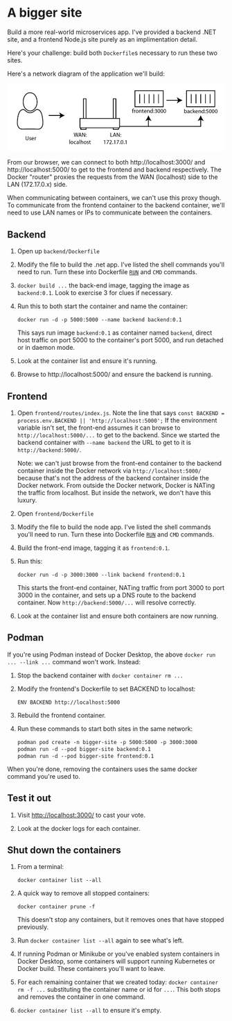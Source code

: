 A bigger site
=============

Build a more real-world microservices app.  I've provided a backend .NET site, and a frontend Node.js site purely as an implimentation detail.

Here's your challenge: build both `Dockerfile`s necessary to run these two sites.

Here's a network diagram of the application we'll build:

![A Bigger Site Architecture](architecture.png)

From our browser, we can connect to both http://localhost:3000/ and http://localhost:5000/ to get to the frontend and backend respectively.  The Docker "router" proxies the requests from the WAN (localhost) side to the LAN (172.17.0.x) side.

When communicating between containers, we can't use this proxy though.  To communicate from the frontend container to the backend container, we'll need to use LAN names or IPs to communicate between the containers.


Backend
-------

1. Open up `backend/Dockerfile`

2. Modify the file to build the .net app.  I've listed the shell commands you'll need to run.  Turn these into Dockerfile [`RUN`](https://docs.docker.com/engine/reference/builder/#run) and `CMD` commands.

3. `docker build ...` the back-end image, tagging the image as `backend:0.1`.  Look to exercise 3 for clues if necessary.

4. Run this to both start the container and name the container:

   ```
   docker run -d -p 5000:5000 --name backend backend:0.1
   ```

   This says run image `backend:0.1` as container named `backend`, direct host traffic on port 5000 to the container's port 5000, and run detached or in daemon mode.

5. Look at the container list and ensure it's running.

6. Browse to http://localhost:5000/ and ensure the backend is running.


Frontend
--------

1. Open `frontend/routes/index.js`.  Note the line that says `const BACKEND = process.env.BACKEND || 'http://localhost:5000';`  If the environment variable isn't set, the front-end assumes it can browse to `http://localhost:5000/...` to get to the backend.  Since we started the backend container with `--name backend` the URL to get to it is `http://backend:5000/`.

   Note: we can't just browse from the front-end container to the backend container inside the Docker network via `http://localhost:5000/` because that's not the address of the backend container inside the Docker network.  From outside the Docker network, Docker is NATing the traffic from localhost.  But inside the network, we don't have this luxury.

2. Open `frontend/Dockerfile`

3. Modify the file to build the node app.  I've listed the shell commands you'll need to run.  Turn these into Dockerfile [`RUN`](https://docs.docker.com/engine/reference/builder/#run) and `CMD` commands.

4. Build the front-end image, tagging it as `frontend:0.1`.

5. Run this:

   ```
   docker run -d -p 3000:3000 --link backend frontend:0.1
   ```

   This starts the front-end container, NATing traffic from port 3000 to port 3000 in the container, and sets up a DNS route to the backend container.  Now `http://backend:5000/...` will resolve correctly.

6. Look at the container list and ensure both containers are now running.


Podman
------

If you're using Podman instead of Docker Desktop, the above `docker run ... --link ...` command won't work.  Instead:

1. Stop the backend container with `docker container rm ...`

2. Modify the frontend's Dockerfile to set BACKEND to localhost:

   ```
   ENV BACKEND http://localhost:5000
   ```

3. Rebuild the frontend container.

4. Run these commands to start both sites in the same network:

   ```
   podman pod create -n bigger-site -p 5000:5000 -p 3000:3000
   podman run -d --pod bigger-site backend:0.1
   podman run -d --pod bigger-site frontend:0.1
   ```

When you're done, removing the containers uses the same docker command you're used to.


Test it out
-----------

1. Visit [http://localhost:3000/](http://localhost:3000/) to cast your vote.

2. Look at the docker logs for each container.


Shut down the containers
------------------------

1. From a terminal:

   ```
   docker container list --all
   ```

2. A quick way to remove all stopped containers:

   ```
   docker container prune -f
   ```

   This doesn't stop any containers, but it removes ones that have stopped previously.

3. Run `docker container list --all` again to see what's left.

4. If running Podman or Minikube or you've enabled system containers in Docker Desktop, some containers will support running Kubernetes or Docker build.  These containers you'll want to leave.

5. For each remaining container that we created today: `docker container rm -f ...` substituting the container name or id for `...`.  This both stops and removes the container in one command.

6. `docker container list --all` to ensure it's empty.
